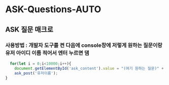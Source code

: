 # ASK-Questions-AUTO
## ASK 질문 매크로

### 사용방법 : 개발자 도구를 켠 다음에 console창에 저렇게 원하는 질문이랑 유저 아이디 이름 적어서 엔터 누르면 댐
```javascript
  for(let i = 0;i<10000;i++){
    document.getElementById('ask_content').value = "(여기 원하는 질문)" + i;
    ask_post('유저이름');
}

```
